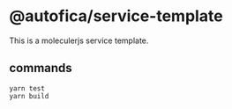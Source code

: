 # @autofica/service-template

This is a moleculerjs service template.

## commands

```
yarn test
yarn build
```

